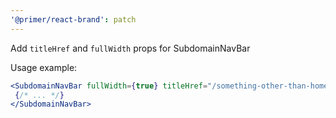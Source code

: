 ```yaml
---
'@primer/react-brand': patch
---
```


Add `titleHref` and `fullWidth` props for SubdomainNavBar

Usage example:

```jsx
<SubdomainNavBar fullWidth={true} titleHref="/something-other-than-home" title="Subdomain" >
 {/* ... */}
</SubdomainNavBar>
```

